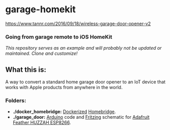 # garage-homekit
https://www.tannr.com/2016/09/18/wireless-garage-door-opener-v2

### Going from garage remote to iOS HomeKit

*This repository serves as an example and will probably not be updated or maintained. Clone and customize!*

## What this is:

A way to convert a standard home garage door opener to an IoT device that works with Apple products from anywhere in the world.

### Folders:

* **./docker_homebridge:** [Dockerized](https://www.docker.com/) [Homebridge](https://github.com/nfarina/homebridge).
* **./garage_door:** [Arduino](https://www.arduino.cc/) code and [Fritzing](www.fritzing.org) schematic for [Adafruit Feather HUZZAH ESP8266](https://learn.adafruit.com/adafruit-feather-huzzah-esp8266/overview).
